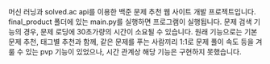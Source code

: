 머신 러닝과 solved.ac api를 이용한 백준 문제 추천 웹 사이트 개발 프로젝트입니다.
final_product 폴더에 있는 main.py를 실행하면 프로그램이 실행됩니다.
문제 검색 기능의 경우, 문제 로딩에 30초가량의 시간이 소요될 수 있습니다.
원래 기능으로는 기본 문제 추천, 태그별 추천과 함께, 같은 문제를 푸는 사람끼리 1:1로 문제 풀이 속도 등을 겨룰 수 있는 pvp 기능이 있었으나, 시간 관계상 해당 기능은 구현하지 못했습니다.

